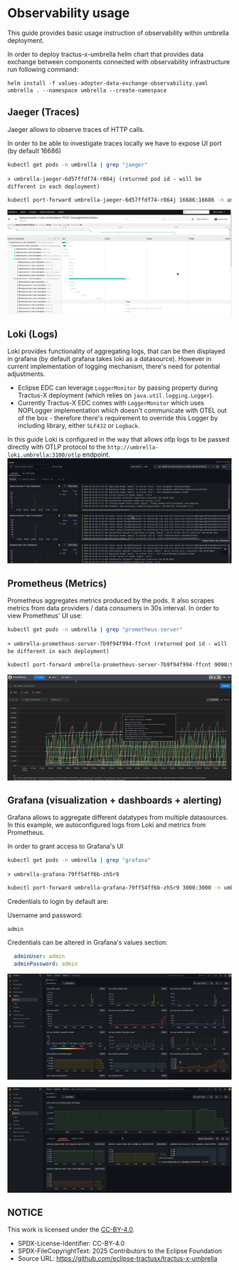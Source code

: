 # Observability usage

This guide provides basic usage instruction of observability within umbrella deployment.

In order to deploy tractus-x-umbrella helm chart that provides data exchange between components connected with observability infrastructure run following command:

```helm
helm install -f values-adopter-data-exchange-observability.yaml umbrella . --namespace umbrella --create-namespace
```

## Jaeger (Traces)

Jaeger allows to observe traces of HTTP calls.

In order to be able to investigate traces locally we have to expose UI port (by default 16686)

```bash
kubectl get pods -n umbrella | grep "jaeger"
```

`> umbrella-jaeger-6d57ffdf74-r864j (returned pod id - will be different in each deployment)`

```bash
kubectl port-forward umbrella-jaeger-6d57ffdf74-r864j 16686:16686 -n umbrella
```

![jaeger-example](./img/jaeger-example.png)

## Loki (Logs)

Loki provides functionality of aggregating logs, that can be then displayed in grafana (by default grafana takes loki as a datasource).
However in current implementation of logging mechanism, there's need for potential adjustments.

- Eclipse EDC can leverage `LoggerMonitor` by passing property during Tractus-X deployment (which relies on `java.util.logging.Logger`).
- Currently Tractus-X EDC comes with `LoggerMonitor` which uses NOPLogger implementation which doesn't communicate with OTEL out of the box - therefore there's requirement to override this Logger by including library, either `SLF4J2` or `Logback`.

In this guide Loki is configured in the way that allows otlp logs to be passed directly with OTLP protocol to the `http://umbrella-loki.umbrella:3100/otlp` endpoint.
![Loki-logs-in-grafana](./img/loki-example.png)

## Prometheus (Metrics)

Prometheus aggregates metrics produced by the pods. It also scrapes metrics from data providers / data consumers in 30s interval.
In order to view Prometheus' UI use:

```bash
kubectl get pods -n umbrella | grep "prometheus-server"
```

`> umbrella-prometheus-server-7b9f94f994-ffcnt (returned pod id - will be different in each deployment)`

```bash
kubectl port-forward umbrella-prometheus-server-7b9f94f994-ffcnt 9090:9090 -n umbrella
```

![prometheus-example](./img/prometheus-example.png)

## Grafana (visualization + dashboards + alerting)

Grafana allows to aggregate different datatypes from multiple datasources. In this example, we autoconfigured logs from Loki and metrics from Prometheus.

In order to grant access to Grafana's UI

```bash
kubectl get pods -n umbrella | grep "grafana"
```

`> umbrella-grafana-79ff54ff6b-zh5r9`

```bash
kubectl port-forward umbrella-grafana-79ff54ff6b-zh5r9 3000:3000 -n umbrella
```

Credentials to login by default are:

Username and password:

```text
admin
```

Credentials can be altered in Grafana's values section:

```yaml
  adminUser: admin
  adminPassword: admin
```

![grafana-metrics-view](./img/grafana-example.png)

![grafana-detailed-metrics](./img/grafana-example-1.png)

## NOTICE

This work is licensed under the [CC-BY-4.0](https://creativecommons.org/licenses/by/4.0/legalcode).

- SPDX-License-Identifier: CC-BY-4.0
- SPDX-FileCopyrightText: 2025 Contributors to the Eclipse Foundation
- Source URL: <https://github.com/eclipse-tractusx/tractus-x-umbrella>
